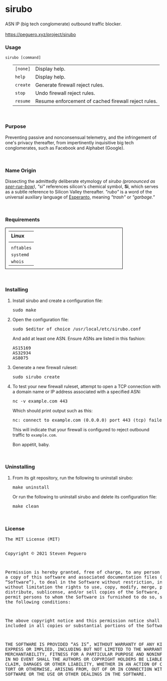 <h1>sirubo</h1>
<p style="line-height: 165%;">ASN IP (big tech conglomerate) outbound traffic blocker.</p>
<a href="https://peguero.xyz/project/sirubo">https://peguero.xyz/project/sirubo</a>

<br>
<h3>Usage</h3>

<code>sirubo [command]</code>
<br>

<ol>
<table style="width: 100%;">
<tr>
	<td><code>[none]</code></td>
	<td>Display help.</td>
</tr>
<tr>
	<td><code>help</code></td>
	<td>Display help.</td>
</tr>
<tr>
	<td><code>create</code></td>
	<td>Generate firewall reject rules.</td>
</tr>
<tr>
	<td><code>stop</code></td>
	<td>Undo firewall reject rules.</td>
</tr>
<tr>
	<td><code>resume</code></td>
	<td>Resume enforcement of cached firewall reject rules.</td>
</tr>
</table>
</ol>

<br>
<h3>Purpose</h3>

<p>
Preventing passive and nonconsensual telemetry, and the infringement of one's privacy thereafter, from impertinently inquisitive big tech conglomerates, such as Facebook and Alphabet (Google).
</p>

<br>
<h3>Name Origin</h3>
<p>
Dissecting the admittedly deliberate etymology of <i>sirubo (pronounced as <u>seer-rue-bow</u>)</i>, <i>"si"</i> references silicon's chemical symbol, <b>Si</b>, which serves as a subtle reference to Silicon Valley thereafter. <i>"rubo"</i> is a word of the universal auxiliary language of <a href="https://wikipedia.org/wiki/Esperanto">Esperanto</a>, meaning <i>"trash"</i> or <i>"garbage."</i>
</p>

<br>
<h3>Requirements</h3>
<table style="max-width: 75%; text-align: left; border: 1px solid black; padding: 10px;">
<tr><th style="padding-bottom: 10px; border-bottom: 1px solid black;">Linux</th></tr>
<tr><td style="padding-top: 10px;"><code>nftables</code></td></tr>
<tr><td><code>systemd</code></td></tr>
<tr><td><code>whois</code></td></tr>
</table>

<br>
<h3>Installing</h3>
<ol>
<li>Install sirubo and create a configuration file:</li>

<pre>
sudo make
</pre>

<li>Open the configuration file:</li>

<pre>
sudo $editor_of_choice /usr/local/etc/sirubo.conf
</pre>

<p>And add at least one ASN. Ensure ASNs are listed in this fashion:</p>

<pre>
AS15169
AS32934
AS8075
</pre>

<li>Generate a new firewall ruleset:</li>

<pre>
sudo sirubo create
</pre>

<li>To test your new firewall ruleset, attempt to open a TCP connection with a domain name or IP address associated with a specified ASN:</li>

<pre>
nc -v example.com 443
</pre>

<p>Which should print output such as this:</p>

<pre>
nc: connect to example.com (0.0.0.0) port 443 (tcp) failed: Connection refused
</pre>

<p>This will indicate that your firewall is configured to reject outbound traffic to <code>example.com</code>.</p>

<p>Bon appétit, baby.</p>
</ol>

<br>
<h3>Uninstalling</h3>
<ol>
<li>From its git repository, run the following to uninstall sirubo:

<pre>
make uninstall
</pre>

<p>Or run the following to uninstall sirubo and delete its configuration file:</p>

<pre>
make clean
</pre>
</ol>

<br>
<h3>License</h3>
<pre>
The MIT License (MIT)

Copyright © 2021 Steven Peguero

Permission is hereby granted, free of charge, to any person obtaining a copy of this software and associated documentation files (the “Software”), to deal in the Software without restriction, including without limitation the rights to use, copy, modify, merge, publish, distribute, sublicense, and/or sell copies of the Software, and to permit persons to whom the Software is furnished to do so, subject to the following conditions:

The above copyright notice and this permission notice shall be included in all copies or substantial portions of the Software.

THE SOFTWARE IS PROVIDED “AS IS”, WITHOUT WARRANTY OF ANY KIND, EXPRESS OR IMPLIED, INCLUDING BUT NOT LIMITED TO THE WARRANTIES OF MERCHANTABILITY, FITNESS FOR A PARTICULAR PURPOSE AND NONINFRINGEMENT. IN NO EVENT SHALL THE AUTHORS OR COPYRIGHT HOLDERS BE LIABLE FOR ANY CLAIM, DAMAGES OR OTHER LIABILITY, WHETHER IN AN ACTION OF CONTRACT, TORT OR OTHERWISE, ARISING FROM, OUT OF OR IN CONNECTION WITH THE SOFTWARE OR THE USE OR OTHER DEALINGS IN THE SOFTWARE.
</pre>
